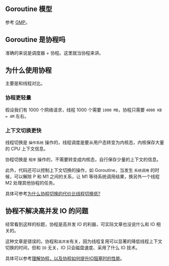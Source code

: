 ## Goroutine 模型
 
参考 [GMP](https://learnku.com/articles/41728)。

## Goroutine 是协程吗

准确的来说是调度器 + 协程。这里就当协程来讲。

## 为什么使用协程 

主要是和线程对比。

### 协程更轻量

假设我们有 1000 个网络请求，线程 1000 个需要 `1000 MB`，协程只需要 `4000 KB = 4M` 左右。

### 上下文切换更快

线程切换是 `操作系统` 操作的，线程调度是要从用户态转变为内核态，内核保存大量的 CPU 上下文信息。

协程切换是 `程序` 操作的，不需要转变成内核态，自行保存少量的上下文的信息。

此外，代码还可以控制上下文切换的操作，如 Goroutine，当发生 `系统调用` 的时候，可以解除 P 和 M1 之间的关系，让 M1 等待系统调用结果，换另外一个线程 M2 处理其他协程的任务。 

具体可参考[为什么协程切换的代价比线程切换低?](https://www.zhihu.com/question/308641794)

## 协程不解决高并发 IO 的问题

经常看到这样的标题，协程是高并发 IO 的利器，可实际文章也没说什么和 IO 相关的。

这种文章是错误的。协程和`高并发`有关，因为线程复用可以显著的降低线程上下文切换的时间，但和 `IO` 无关，IO 只会磁盘速度、采用了什么 IO 技术。

具体可以参考[理解协程，以及协程如何提升IO阻塞时的性能](https://blog.csdn.net/u010841296/article/details/89608492)。